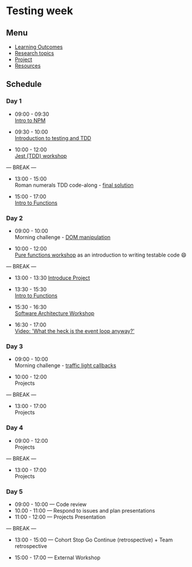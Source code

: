 # Testing week

## Menu

- [Learning Outcomes](./learning-outcomes.md)
- [Research topics](./research-afternoon.md)
- [Project](./project)
- [Resources](./resources)

## Schedule

### Day 1

- 09:00 - 09:30 <br>
  [Intro to NPM](https://github.com/foundersandcoders/npm-introduction)

- 09:30 - 10:00 <br>
  [Introduction to testing and TDD](https://github.com/mossa-Sammer/testing-tdd-intro)

- 10:00 - 12:00 <br>
  [Jest (TDD) workshop](https://github.com/mossa-Sammer/fizzbuzz)
  
— BREAK —

- 13:00 - 15:00 <br>
  Roman numerals TDD code-along - [final solution](https://github.com/Asmaathabet/Roman-Numerals)

- 15:00 - 17:00 <br>
  [Intro to Functions](./intro-to-functions-slides.md)

### Day 2

- 09:00 - 10:00 <br>
  Morning challenge - [DOM manipulation](https://github.com/foundersandcoders/DOM-manipulation-Challenge)

- 10:00 - 12:00 <br>
  [Pure functions workshop](https://github.com/GSG-G8/ws-pure-functions-easy-testing) as an introduction to writing testable code :smile:

— BREAK —

- 13:00 - 13:30
  [Introduce Project](./project2.md)

- 13:30 - 15:30 <br>
  [Intro to Functions](./intro-to-functions-slides.md)

- 15:30 - 16:30 <br>
  [Software Architecture Workshop](https://github.com/MohammadAlhalaq/Workshop-Software-Architecture-Design)
  
- 16:30 - 17:00 <br>
  [Video: 'What the heck is the event loop anyway?'](https://www.youtube.com/watch?v=8aGhZQkoFbQ)

### Day 3

- 09:00 - 10:00 <br>
  Morning challenge - [traffic light callbacks](https://github.com/foundersandcoders/morning-challenge-traffic-lights)

- 10:00 - 12:00 <br>
  Projects

— BREAK —

- 13:00 - 17:00<br>
  Projects

### Day 4

- 09:00 - 12:00 <br>
  Projects

— BREAK —

- 13:00 - 17:00 <br>
  Projects

### Day 5

- 09:00 - 10:00 — Code review 
- 10.00 - 11:00 — Respond to issues and plan presentations
- 11:00 - 12:00 — Projects Presentation

— BREAK —

- 13:00 - 15:00 — Cohort Stop Go Continue (retrospective) + Team retrospective

- 15:00 - 17:00 — External Workshop

